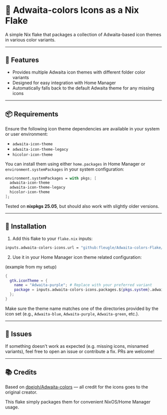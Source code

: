 
# 🎨 Adwaita-colors Icons as a Nix Flake

A simple Nix flake that packages a collection of Adwaita-based icon themes in various color variants.

---

## 🧩 Features

- Provides multiple Adwaita icon themes with different folder color variants
- Designed for easy integration with Home Manager
- Automatically falls back to the default Adwaita theme for any missing icons

---

## 📦 Requirements

Ensure the following icon theme dependencies are available in your system or user environment:

- `adwaita-icon-theme`
- `adwaita-icon-theme-legacy`
- `hicolor-icon-theme`

You can install them using either `home.packages` in Home Manager or `environment.systemPackages` in your system configuration:

```nix
environment.systemPackages = with pkgs; [
  adwaita-icon-theme
  adwaita-icon-theme-legacy
  hicolor-icon-theme
];
```

Tested on **nixpkgs 25.05**, but should also work with slightly older versions.

---

## 🚀 Installation

1. Add this flake to your `flake.nix` inputs:

```nix
inputs.adwaita-colors-icons.url = "github:fleugle/Adwaita-colors-Flake/main";
```

2. Use it in your Home Manager icon theme related configuration:

(example from my setup)
```nix
{
  gtk.iconTheme = {
    name = "Adwaita-purple"; # Replace with your preferred variant
    package = inputs.adwaita-colors-icons.packages.${pkgs.system}.adwaita-colors;
  };
}
```

Make sure the theme name matches one of the directories provided by the icon set (e.g., `Adwaita-blue`, `Adwaita-purple`, `Adwaita-green`, etc.).

---

## 🐛 Issues

If something doesn't work as expected (e.g. missing icons, misnamed variants), feel free to open an issue or contribute a fix. PRs are welcome!

---

## 📚 Credits

Based on [dpejoh/Adwaita-colors](https://github.com/dpejoh/Adwaita-colors) — all credit for the icons goes to the original creator.

This flake simply packages them for convenient NixOS/Home Manager usage.
